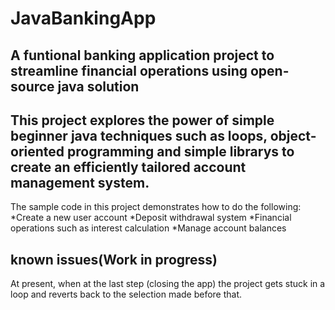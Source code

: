 # JavaBankingApp

## A funtional banking application project to streamline financial operations using open-source java solution

## This project explores the power of simple beginner java techniques such as loops, object-oriented programming and simple librarys to create an efficiently tailored account management system. 
The sample code in this project demonstrates how to do the following:
*Create a new user account
*Deposit withdrawal system
*Financial operations such as interest calculation
*Manage account balances

## known issues(Work in progress)
At present, when at the last step (closing the app) the project gets stuck in a loop and reverts back to the selection made before that.

